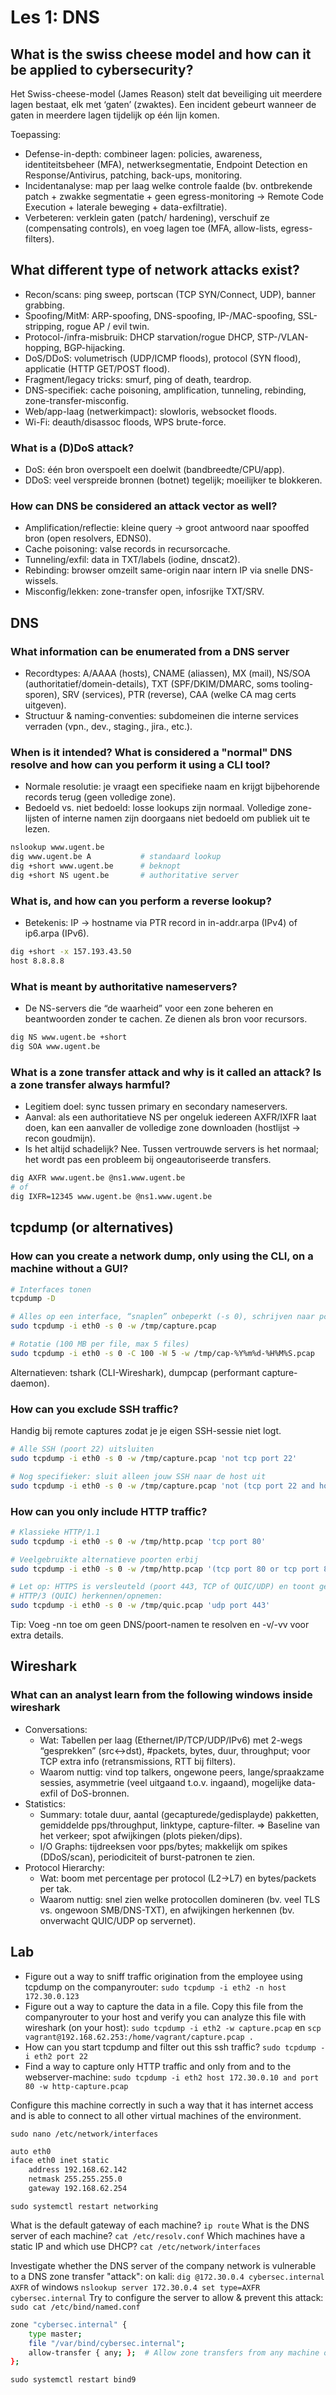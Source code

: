 # Les 1: DNS

## What is the swiss cheese model and how can it be applied to cybersecurity?

Het Swiss-cheese-model (James Reason) stelt dat beveiliging uit meerdere lagen bestaat, elk met ‘gaten’ (zwaktes). Een incident gebeurt wanneer de gaten in meerdere lagen tijdelijk op één lijn komen.

Toepassing:

- Defense-in-depth: combineer lagen: policies, awareness, identiteitsbeheer (MFA), netwerksegmentatie, Endpoint Detection en Response/Antivirus, patching, back-ups, monitoring.
- Incidentanalyse: map per laag welke controle faalde (bv. ontbrekende patch + zwakke segmentatie + geen egress-monitoring → Remote Code Execution + laterale beweging + data-exfiltratie).
- Verbeteren: verklein gaten (patch/ hardening), verschuif ze (compensating controls), en voeg lagen toe (MFA, allow-lists, egress-filters).

## What different type of network attacks exist?

- Recon/scans: ping sweep, portscan (TCP SYN/Connect, UDP), banner grabbing.
- Spoofing/MitM: ARP-spoofing, DNS-spoofing, IP-/MAC-spoofing, SSL-stripping, rogue AP / evil twin.
- Protocol-/infra-misbruik: DHCP starvation/rogue DHCP, STP-/VLAN-hopping, BGP-hijacking.
- DoS/DDoS: volumetrisch (UDP/ICMP floods), protocol (SYN flood), applicatie (HTTP GET/POST flood).
- Fragment/legacy tricks: smurf, ping of death, teardrop.
- DNS-specifiek: cache poisoning, amplification, tunneling, rebinding, zone-transfer-misconfig.
- Web/app-laag (netwerkimpact): slowloris, websocket floods.
- Wi-Fi: deauth/disassoc floods, WPS brute-force.

### What is a (D)DoS attack?

- DoS: één bron overspoelt een doelwit (bandbreedte/CPU/app).
- DDoS: veel verspreide bronnen (botnet) tegelijk; moeilijker te blokkeren.

### How can DNS be considered an attack vector as well?

- Amplification/reflectie: kleine query → groot antwoord naar spooffed bron (open resolvers, EDNS0).
- Cache poisoning: valse records in recursorcache.
- Tunneling/exfil: data in TXT/labels (iodine, dnscat2).
- Rebinding: browser omzeilt same-origin naar intern IP via snelle DNS-wissels.
- Misconfig/lekken: zone-transfer open, infosrijke TXT/SRV.

## DNS

### What information can be enumerated from a DNS server

- Recordtypes: A/AAAA (hosts), CNAME (aliassen), MX (mail), NS/SOA (authoritatief/domein-details), TXT (SPF/DKIM/DMARC, soms tooling-sporen), SRV (services), PTR (reverse), CAA (welke CA mag certs uitgeven).
- Structuur & naming-conventies: subdomeinen die interne services verraden (vpn., dev., staging., jira., etc.).

### When is it intended? What is considered a "normal" DNS resolve and how can you perform it using a CLI tool?

- Normale resolutie: je vraagt een specifieke naam en krijgt bijbehorende records terug (geen volledige zone).
- Bedoeld vs. niet bedoeld: losse lookups zijn normaal. Volledige zone-lijsten of interne namen zijn doorgaans niet bedoeld om publiek uit te lezen.

```bash
nslookup www.ugent.be
dig www.ugent.be A           # standaard lookup
dig +short www.ugent.be      # beknopt
dig +short NS ugent.be       # authoritative server
```

### What is, and how can you perform a reverse lookup?

- Betekenis: IP → hostname via PTR record in in-addr.arpa (IPv4) of ip6.arpa (IPv6).

```bash
dig +short -x 157.193.43.50
host 8.8.8.8
```

### What is meant by authoritative nameservers?

- De NS-servers die “de waarheid” voor een zone beheren en beantwoorden zonder te cachen. Ze dienen als bron voor recursors.

```bash
dig NS www.ugent.be +short
dig SOA www.ugent.be
```

### What is a zone transfer attack and why is it called an attack? Is a zone transfer always harmful?

- Legitiem doel: sync tussen primary en secondary nameservers.
- Aanval: als een authoritatieve NS per ongeluk iedereen AXFR/IXFR laat doen, kan een aanvaller de volledige zone downloaden (hostlijst → recon goudmijn).
- Is het altijd schadelijk? Nee. Tussen vertrouwde servers is het normaal; het wordt pas een probleem bij ongeautoriseerde transfers.

```bash
dig AXFR www.ugent.be @ns1.www.ugent.be
# of
dig IXFR=12345 www.ugent.be @ns1.www.ugent.be

```

## tcpdump (or alternatives)

### How can you create a network dump, only using the CLI, on a machine without a GUI?

```bash
# Interfaces tonen
tcpdump -D

# Alles op een interface, “snaplen” onbeperkt (-s 0), schrijven naar pcap:
sudo tcpdump -i eth0 -s 0 -w /tmp/capture.pcap

# Rotatie (100 MB per file, max 5 files)
sudo tcpdump -i eth0 -s 0 -C 100 -W 5 -w /tmp/cap-%Y%m%d-%H%M%S.pcap

```

Alternatieven: tshark (CLI-Wireshark), dumpcap (performant capture-daemon).

### How can you exclude SSH traffic?

Handig bij remote captures zodat je je eigen SSH-sessie niet logt.

```bash
# Alle SSH (poort 22) uitsluiten
sudo tcpdump -i eth0 -s 0 -w /tmp/capture.pcap 'not tcp port 22'

# Nog specifieker: sluit alleen jouw SSH naar de host uit
sudo tcpdump -i eth0 -s 0 -w /tmp/capture.pcap 'not (tcp port 22 and host <jouw_client_ip>)'

```

### How can you only include HTTP traffic?

```bash
# Klassieke HTTP/1.1
sudo tcpdump -i eth0 -s 0 -w /tmp/http.pcap 'tcp port 80'

# Veelgebruikte alternatieve poorten erbij
sudo tcpdump -i eth0 -s 0 -w /tmp/http.pcap '(tcp port 80 or tcp port 8080 or tcp port 8000)'

# Let op: HTTPS is versleuteld (poort 443, TCP of QUIC/UDP) en toont geen inhoud.
# HTTP/3 (QUIC) herkennen/opnemen:
sudo tcpdump -i eth0 -s 0 -w /tmp/quic.pcap 'udp port 443'

```

Tip: Voeg -nn toe om geen DNS/poort-namen te resolven en -v/-vv voor extra details.

## Wireshark

### What can an analyst learn from the following windows inside wireshark

- Conversations:
  - Wat: Tabellen per laag (Ethernet/IP/TCP/UDP/IPv6) met 2-wegs “gesprekken” (src↔dst), #packets, bytes, duur, throughput; voor TCP extra info (retransmissions, RTT bij filters).
  - Waarom nuttig: vind top talkers, ongewone peers, lange/spraakzame sessies, asymmetrie (veel uitgaand t.o.v. ingaand), mogelijke data-exfil of DoS-bronnen.
- Statistics:
  - Summary: totale duur, aantal (gecapturede/gedisplayde) pakketten, gemiddelde pps/throughput, linktype, capture-filter. => Baseline van het verkeer; spot afwijkingen (plots pieken/dips).
  - I/O Graphs: tijdreeksen voor pps/bytes; makkelijk om spikes (DDoS/scan), periodiciteit of burst-patronen te zien.
- Protocol Hierarchy:
  - Wat: boom met percentage per protocol (L2→L7) en bytes/packets per tak.
  - Waarom nuttig: snel zien welke protocollen domineren (bv. veel TLS vs. ongewoon SMB/DNS-TXT), en afwijkingen herkennen (bv. onverwacht QUIC/UDP op servernet).

## Lab

- Figure out a way to sniff traffic origination from the employee using tcpdump on the companyrouter: `sudo tcpdump -i eth2 -n host 172.30.0.123`
- Figure out a way to capture the data in a file. Copy this file from the companyrouter to your host and verify you can analyze this file with wireshark (on your host): `sudo tcpdump -i eth2 -w capture.pcap` en `scp vagrant@192.168.62.253:/home/vagrant/capture.pcap .`
- How can you start tcpdump and filter out this ssh traffic? `sudo tcpdump -i eth2 port 22`
- Find a way to capture only HTTP traffic and only from and to the webserver-machine: `sudo tcpdump -i eth2 host 172.30.0.10 and port 80 -w http-capture.pcap`

Configure this machine correctly in such a way that it has internet access and is able to connect to all other virtual machines of the environment.

`sudo nano /etc/network/interfaces`

```bash
auto eth0
iface eth0 inet static
    address 192.168.62.142
    netmask 255.255.255.0
    gateway 192.168.62.254
```

`sudo systemctl restart networking`

What is the default gateway of each machine? `ip route`
What is the DNS server of each machine? `cat /etc/resolv.conf`
Which machines have a static IP and which use DHCP? `cat /etc/network/interfaces`

Investigate whether the DNS server of the company network is vulnerable to a DNS zone transfer "attack": on kali: `dig @172.30.0.4 cybersec.internal AXFR` of windows `nslookup server 172.30.0.4 set type=AXFR cybersec.internal`
Try to configure the server to allow & prevent this attack: `sudo cat /etc/bind/named.conf`

```bash
zone "cybersec.internal" {
    type master;
    file "/var/bind/cybersec.internal";
    allow-transfer { any; };  # Allow zone transfers from any machine or change 'any' to 'none' or specific IP
};
```

`sudo systemctl restart bind9`
